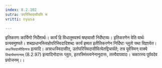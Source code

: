 ```yaml
---
index: 8.2.102
sutra: उपरिस्विदासीदति च
vritti: nyasa

---
```

इतिकरणः कार्यिणो निर्देशार्थः। कार्यं हि विधातुमवश्यं षष्ठ्यासौ निर्देष्टव्यः। इतिकरणेन वेति वार्थः प्रत्यवमुश्यते। शब्दप्रधानस्त्विहोपरिस्विदादिशब्दः कार्यं इष्यत इतीतिकरणेन निर्दिष्टः प्लुतो यथा विज्ञायेत। `अधःस्विदासीदित्यत्र` इत्यादि। अत्राधःस्विदासीत्, उतोपरिस्विदासीवित्येतद्विचार्यते; तत्र पूर्वस्मिन् वाक्ये `विचार्यमाणानाम्` (8.2.97) इत्यादिनोदात्तः प्लुतः, इतरस्मिंस्त्वनेनानुदात्तः, तस्यैवापवादः।
चकारस्य पूर्ववदेव प्रयोजनम्।।